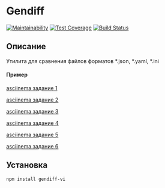 # Gendiff
[![Maintainability](https://api.codeclimate.com/v1/badges/114b4d0025dfd9e4f7e3/maintainability)](https://codeclimate.com/github/caviarman/project-lvl2-s321/maintainability)
[![Test Coverage](https://api.codeclimate.com/v1/badges/114b4d0025dfd9e4f7e3/test_coverage)](https://codeclimate.com/github/caviarman/project-lvl2-s321/test_coverage)
[![Build Status](https://travis-ci.org/caviarman/project-lvl2-s321.svg?branch=master)](https://travis-ci.org/caviarman/project-lvl2-s321)
## Описание
Утилита для сравнения файлов форматов *.json, *.yaml, *.ini

#### Пример 
[asciinema задание 1](https://asciinema.org/a/yS9qFEeugnPfn6dZGTJQO4MYS)

[asciinema задание 2](https://asciinema.org/a/I8id7FKUk5OeNZ2xA5LSzOY5V)

[asciinema задание 3](https://asciinema.org/a/Rjp5MVszF95ZOjAZv9FCc2dHq)

[asciinema задание 4](https://asciinema.org/a/4ewR9WcFagGCAqOyz161LEkj6)

[asciinema задание 5](https://asciinema.org/a/H9VIhjoy73DciOdJVMT3lAmmR)

[asciinema задание 6](https://asciinema.org/a/1Jjm3gMUb83b7nbLOBIVDwuRQ)

## Установка
```
npm install gendiff-vi
```

